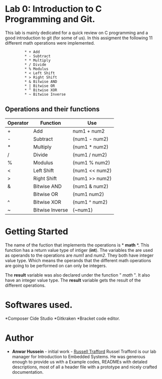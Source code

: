 # Lab 0: Introduction to C Programming and Git.
This lab is mainly dedicated for a quick review on C programming and a good introduction to git (for some of us). In this assigment the following 11 different math operations were implemented. 

             * + Add 
             * - Subtract 
             * * Multiply 
             * / Divide 
             * % Modulus 
             * < Left Shift 
             * > Right Shift 
             * & Bitwise AND 
             * | Bitwise OR
             * ^ Bitwise XOR 
             * ~ Bitwise Inverse 
             
## Operations and their functions

|Operator  |  Function  | Use    |
|--------  | ---------- |-----------  |
|   +      |     Add    | num1 + num2 |
|   -      |   Subtract | (num1 - num2)|
|   *      |   Multiply | (num1 * num2)|
|   /      |    Divide  | (num1 / num2)|
|   %      |   Modulus  | (num1 % num2)|
|   <      | Left Shift | (num1 << num2)|
|   >      |Right Shift | (num1 >> num2)|
|   &      |Bitwise AND | (num1 & num2)|
|          |Bitwise OR  | (num1  num2)|
|   ^      |Bitwise XOR | (num1 ^ num2)|
|   ~      |Bitwise Inverse| (~num1) |

# Getting Started 
The name of the fuction that implements the operations is * **math** *. This function has a return value type of intiger (**int**). The variables the are used as operands to the operations are *num1* and *num2*. They both have integer value type. Which means the operands that the different math operations are going to be performed on can only be integers. 

The **result** variable was also declared under the function " *math* ". It also have an integer value type. The **result** variable gets the result of the different operations. 

# Softwares used.
*Composer Cide Studio
*Gitkraken
*Bracket code editor. 

# Author
   * **Anwar Hussein** - initial work - [Russell Trafford](https://github.com/Russty32280)
Russel Trafford is our lab manager for Introduction to Embedded Systems. He was generous enough to provide us with a Example codes, READMEs with detaled descriptions, most of all a header file with a prototype and nicely crafted documentation. 
